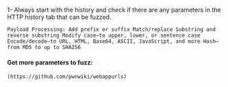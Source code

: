 
1- Always start with the history and check if there are any parameters in the HTTP history tab that can be fuzzed.

````
Payload Processing: Add prefix or suffix Match/replace Substring and reverse substring Modify case—to upper, lower, or sentence case Encode/decode—to URL, HTML, Base64, ASCII, JavaScript, and more Hash—from MD5 to up to SHA256 
`````


#### Get more parameters to fuzz:

````http
(https://github.com/pwnwiki/webappurls)
`````